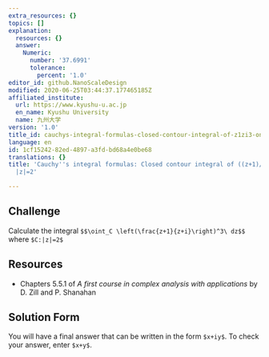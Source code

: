 ```yaml
---
extra_resources: {}
topics: []
explanation:
  resources: {}
  answer:
    Numeric:
      number: '37.6991'
      tolerance:
        percent: '1.0'
editor_id: github.NanoScaleDesign
modified: 2020-06-25T03:44:37.177465185Z
affiliated_institute:
  url: https://www.kyushu-u.ac.jp
  en_name: Kyushu University
  name: 九州大学
version: '1.0'
title_id: cauchys-integral-formulas-closed-contour-integral-of-z1zi3-on-z2
language: en
id: 1cf15242-82ed-4897-a3fd-bd68a4e0be68
translations: {}
title: 'Cauchy''s integral formulas: Closed contour integral of ((z+1)/(z+i))^3 on
  |z|=2'

---
```


## Challenge
Calculate the integral
`$$\oint_C \left(\frac{z+1}{z+i}\right)^3\ dz$$`
where `$C:|z|=2$`

## Resources
- Chapters 5.5.1 of *A first course in complex analysis with applications* by D. Zill and P. Shanahan


## Solution Form
You will have a final answer that can be written in the form `$x+iy$`.
To check your answer, enter `$x+y$`.